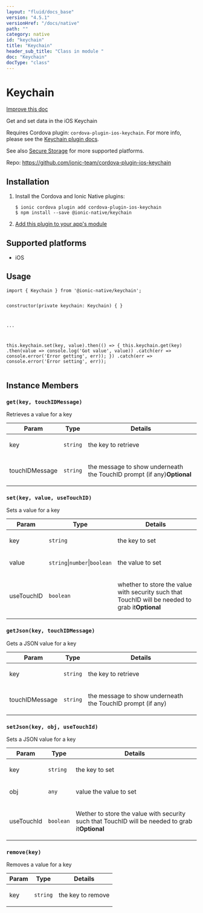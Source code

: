 ```yaml
---
layout: "fluid/docs_base"
version: "4.5.1"
versionHref: "/docs/native"
path: ""
category: native
id: "keychain"
title: "Keychain"
header_sub_title: "Class in module "
doc: "Keychain"
docType: "class"
---
```


<h1 class="api-title">Keychain</h1>

<a class="improve-v2-docs" href="http://github.com/ionic-team/ionic-native/edit/master/src/@ionic-native/plugins/keychain/index.ts#L1">
  Improve this doc
</a>







<p>Get and set data in the iOS Keychain</p>
<p>Requires Cordova plugin: <code>cordova-plugin-ios-keychain</code>. For more info, please see the <a href="https://github.com/ionic-team/cordova-plugin-ios-keychain">Keychain plugin docs</a>.</p>
<p>See also <a href="https://ionicframework.com/docs/native/secure-storage/">Secure Storage</a> for more supported platforms.</p>


<p>Repo:
  <a href="https://github.com/ionic-team/cordova-plugin-ios-keychain">
    https://github.com/ionic-team/cordova-plugin-ios-keychain
  </a>
</p>


<h2><a class="anchor" name="installation" href="#installation"></a>Installation</h2>
<ol class="installation">
  <li>Install the Cordova and Ionic Native plugins:<br>
    <pre><code class="nohighlight">$ ionic cordova plugin add cordova-plugin-ios-keychain
$ npm install --save @ionic-native/keychain
</code></pre>
  </li>
  <li><a href="https://ionicframework.com/docs/native/#Add_Plugins_to_Your_App_Module">Add this plugin to your app's module</a></li>
</ol>



<h2><a class="anchor" name="platforms" href="#platforms"></a>Supported platforms</h2>
<ul>
  <li>iOS</li>
</ul>






<h2><a class="anchor" name="usage" href="#usage"></a>Usage</h2>
<pre><code class="lang-typescript">import { Keychain } from &#39;@ionic-native/keychain&#39;;

constructor(private keychain: Keychain) { }

...

this.keychain.set(key, value).then(() =&gt; {
  this.keychain.get(key)
    .then(value =&gt; console.log(&#39;Got value&#39;, value))
    .catch(err =&gt; console.error(&#39;Error getting&#39;, err));
})
.catch(err =&gt; console.error(&#39;Error setting&#39;, err));
</code></pre>








<h2><a class="anchor" name="instance-members" href="#instance-members"></a>Instance Members</h2>
<h3><a class="anchor" name="get" href="#get"></a><code>get(key,&nbsp;touchIDMessage)</code></h3>




Retrieves a value for a key

<table class="table param-table" style="margin:0;">
  <thead>
  <tr>
    <th>Param</th>
    <th>Type</th>
    <th>Details</th>
  </tr>
  </thead>
  <tbody>
  <tr>
    <td>
      key</td>
    <td>
      <code>string</code>
    </td>
    <td>
      <p>the key to retrieve</p>
</td>
  </tr>
  
  <tr>
    <td>
      touchIDMessage</td>
    <td>
      <code>string</code>
    </td>
    <td>
      <p>the message to show underneath the TouchID prompt (if any)<strong class="tag">Optional</strong></p>
</td>
  </tr>
  </tbody>
</table>

<h3><a class="anchor" name="set" href="#set"></a><code>set(key,&nbsp;value,&nbsp;useTouchID)</code></h3>




Sets a value for a key

<table class="table param-table" style="margin:0;">
  <thead>
  <tr>
    <th>Param</th>
    <th>Type</th>
    <th>Details</th>
  </tr>
  </thead>
  <tbody>
  <tr>
    <td>
      key</td>
    <td>
      <code>string</code>
    </td>
    <td>
      <p>the key to set</p>
</td>
  </tr>
  
  <tr>
    <td>
      value</td>
    <td>
      <code>string</code>|<code>number</code>|<code>boolean</code>
    </td>
    <td>
      <p>the value to set</p>
</td>
  </tr>
  
  <tr>
    <td>
      useTouchID</td>
    <td>
      <code>boolean</code>
    </td>
    <td>
      <p>whether to store the value with security such that TouchID will be needed to grab it<strong class="tag">Optional</strong></p>
</td>
  </tr>
  </tbody>
</table>

<h3><a class="anchor" name="getJson" href="#getJson"></a><code>getJson(key,&nbsp;touchIDMessage)</code></h3>




Gets a JSON value for a key

<table class="table param-table" style="margin:0;">
  <thead>
  <tr>
    <th>Param</th>
    <th>Type</th>
    <th>Details</th>
  </tr>
  </thead>
  <tbody>
  <tr>
    <td>
      key</td>
    <td>
      <code>string</code>
    </td>
    <td>
      <p>the key to retrieve</p>
</td>
  </tr>
  
  <tr>
    <td>
      touchIDMessage</td>
    <td>
      <code>string</code>
    </td>
    <td>
      <p>the message to show underneath the TouchID prompt (if any)</p>
</td>
  </tr>
  </tbody>
</table>

<h3><a class="anchor" name="setJson" href="#setJson"></a><code>setJson(key,&nbsp;obj,&nbsp;useTouchId)</code></h3>




Sets a JSON value for a key

<table class="table param-table" style="margin:0;">
  <thead>
  <tr>
    <th>Param</th>
    <th>Type</th>
    <th>Details</th>
  </tr>
  </thead>
  <tbody>
  <tr>
    <td>
      key</td>
    <td>
      <code>string</code>
    </td>
    <td>
      <p>the key to set</p>
</td>
  </tr>
  
  <tr>
    <td>
      obj</td>
    <td>
      <code>any</code>
    </td>
    <td>
      <p>value the value to set</p>
</td>
  </tr>
  
  <tr>
    <td>
      useTouchId</td>
    <td>
      <code>boolean</code>
    </td>
    <td>
      <p>Wether to store the value with security such that TouchID will be needed to grab it<strong class="tag">Optional</strong></p>
</td>
  </tr>
  </tbody>
</table>

<h3><a class="anchor" name="remove" href="#remove"></a><code>remove(key)</code></h3>




Removes a value for a key

<table class="table param-table" style="margin:0;">
  <thead>
  <tr>
    <th>Param</th>
    <th>Type</th>
    <th>Details</th>
  </tr>
  </thead>
  <tbody>
  <tr>
    <td>
      key</td>
    <td>
      <code>string</code>
    </td>
    <td>
      <p>the key to remove</p>
</td>
  </tr>
  </tbody>
</table>








